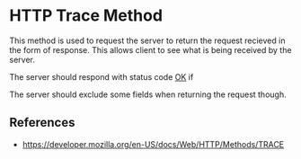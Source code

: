 # HTTP Trace Method

This method is used to request the server to return the request recieved in the form of response. This allows client to see what is being received by the server.

The server should respond with status code [OK](/http/status-codes/200) if 

The server should exclude some fields when returning the request though.

## References

- https://developer.mozilla.org/en-US/docs/Web/HTTP/Methods/TRACE
